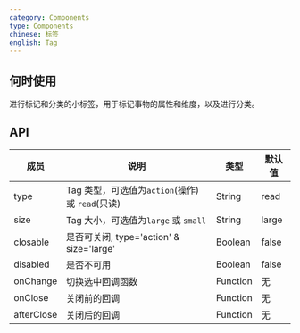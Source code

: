 ```yaml
---
category: Components
type: Components
chinese: 标签
english: Tag
---
```


## 何时使用

进行标记和分类的小标签，用于标记事物的属性和维度，以及进行分类。

## API

| 成员        | 说明           | 类型      | 默认值       |
|------------|----------------|--------------------|--------------|
| type       | Tag 类型，可选值为`action`(操作)或 `read`(只读)     |   String   |   read  |
| size   |  Tag 大小，可选值为`large` 或 `small`  |   String    |  large  |
| closable	   | 是否可关闭, type='action' & size='large' | Boolean	 | false |
| disabled   | 是否不可用      | Boolean |    false  |
| onChange   | 切换选中回调函数 | Function|   无  |
| onClose    | 关闭前的回调 | Function|   无  |
| afterClose    | 关闭后的回调 | Function|   无  |
